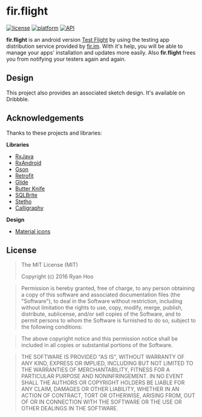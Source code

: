 # fir.flight

[![license](https://img.shields.io/badge/license-MIT-blue.svg)](https://github.com/ryanhoo/fir.flight#license) [![platform](https://img.shields.io/badge/platform-Android-yellow.svg)](https://www.android.com) [![API](https://img.shields.io/badge/API-16%2B-brightgreen.svg?style=flat)](https://android-arsenal.com/api?level=16)

**fir.flight** is an android version [Test Flight](https://developer.apple.com/testflight/) by using the testing app distribution service provided by [fir.im](http://fir.im). With it's help, you will be able to manage your apps' installation and updates more easily. Also **fir.flight** frees you from notifying your testers again and again.

## Design

This project also provides an associated sketch design. It's available on Dribbble.

## Acknowledgements

Thanks to these projects and libraries:

**Libraries**

- [RxJava](https://github.com/ReactiveX/RxJava)
- [RxAndroid](https://github.com/ReactiveX/RxAndroid)
- [Gson](https://github.com/google/gson)
- [Retrofit](https://github.com/square/retrofit)
- [Glide](https://github.com/bumptech/glide)
- [Butter Knife](https://github.com/JakeWharton/butterknife)
- [SQLBrite](https://github.com/square/sqlbrite)
- [Stetho](http://github.com/facebook/stetho)
- [Calligraphy](https://github.com/chrisjenx/Calligraphy)

**Design**

- [Material icons](https://design.google.com/icons/)


## License

> The MIT License (MIT)
>
> Copyright (c) 2016 Ryan Hoo

> Permission is hereby granted, free of charge, to any person obtaining a copy
of this software and associated documentation files (the "Software"), to deal
in the Software without restriction, including without limitation the rights
to use, copy, modify, merge, publish, distribute, sublicense, and/or sell
copies of the Software, and to permit persons to whom the Software is
furnished to do so, subject to the following conditions:

> The above copyright notice and this permission notice shall be included in all
copies or substantial portions of the Software.

> THE SOFTWARE IS PROVIDED "AS IS", WITHOUT WARRANTY OF ANY KIND, EXPRESS OR
IMPLIED, INCLUDING BUT NOT LIMITED TO THE WARRANTIES OF MERCHANTABILITY,
FITNESS FOR A PARTICULAR PURPOSE AND NONINFRINGEMENT. IN NO EVENT SHALL THE
AUTHORS OR COPYRIGHT HOLDERS BE LIABLE FOR ANY CLAIM, DAMAGES OR OTHER
LIABILITY, WHETHER IN AN ACTION OF CONTRACT, TORT OR OTHERWISE, ARISING FROM,
OUT OF OR IN CONNECTION WITH THE SOFTWARE OR THE USE OR OTHER DEALINGS IN THE
SOFTWARE.
